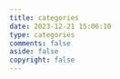 ```yaml
---
title: categories
date: 2023-12-21 15:06:10
type: categories
comments: false
aside: false
copyright: false
---
```

